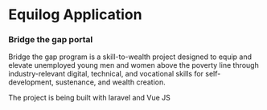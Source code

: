 <h1>Equilog Application</h1>
<h3><b>Bridge the gap portal</b></h3>
<p>Bridge the gap program is a skill-to-wealth project designed to equip and elevate unemployed young men and women above the poverty line through industry-relevant digital, technical, and vocational skills for self-development, sustenance, and wealth creation.</p>
<p>The project is being built with laravel and Vue JS<p>
